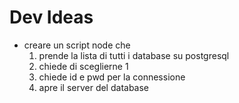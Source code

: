 # Dev Ideas

* creare un script node che
  1. prende la lista di tutti i database su postgresql
  2. chiede di sceglierne 1
  3. chiede id e pwd per la connessione
  4. apre il server del database
